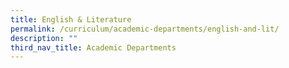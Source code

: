 ```yaml
---
title: English & Literature
permalink: /curriculum/academic-departments/english-and-lit/
description: ""
third_nav_title: Academic Departments
---
```

